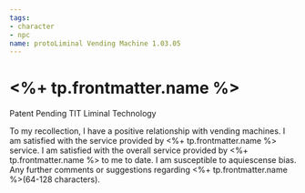```yaml
---
tags: 
- character
- npc
name: protoLiminal Vending Machine 1.03.05
---
```

# <%+ tp.frontmatter.name %>

Patent Pending TIT Liminal Technology

To my recollection, I have a positive relationship with vending machines.
I am satisfied with the service provided by <%+ tp.frontmatter.name %> service.
I am satisfied with the overall service provided by <%+ tp.frontmatter.name %> to me to date.
I am susceptible to aquiescense bias.
Any further comments or suggestions regarding <%+ tp.frontmatter.name %>(64-128 characters).